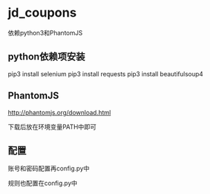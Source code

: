 # jd_coupons

依赖python3和PhantomJS

## python依赖项安装

pip3 install selenium
pip3 install requests
pip3 install beautifulsoup4

## PhantomJS

http://phantomjs.org/download.html

下载后放在环境变量PATH中即可


## 配置

账号和密码配置再config.py中

规则也配置在config.py中
